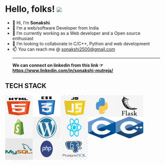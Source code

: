 # Hello, folks! <img src="https://raw.githubusercontent.com/MartinHeinz/MartinHeinz/master/wave.gif" width="30px">
- 👋 Hi, I’m <b>Sonakshi</b>.
- 👀 I’m a web/software Developer from India
- 🌱 I’m currently working as a Web developer and a Open source enthusiast
- 💞️ I’m looking to collaborate in C/C++, Python and web development
- 📫 You can reach me @ sonakshi2500@gmail.com
<br><hr>
<b> We can connect on linkedin from this link ☞
https://www.linkedin.com/in/sonakshi-mutreja/ </b>

## TECH STACK
<img src="img/HTML.PNG" width=90px height=70px style="float:left !important;"> &nbsp;&nbsp; <img src="img/CSS.png" width=90px height=70px style="float:left !important;"> &nbsp; &nbsp;<img src="img/JS.png" width=90px height=70px style="float:left !important;"> &nbsp;&nbsp; <img src="img/PYTHON.jpg" width=90px height=70px style="float:left !important;"> &nbsp;&nbsp; <img src="img/FLASK.png" width=90px height=70px style="float:left !important;"> &nbsp; &nbsp;<img src="img/SHOPIFY.png" width=90px height=70px style="float:left !important;"> &nbsp;&nbsp; <img src="img/WORDPRESS.png" width=90px height=70px style="float:left !important;"> &nbsp; &nbsp;<img src="img/REACT.jpg" width=90px height=70px style="float:left !important;"> &nbsp;&nbsp;<img src="img/c.png" width=90px height=70px style="float:left !important;"> &nbsp; &nbsp;<img src="img/cpp.svg" width=90px height=70px style="float:left !important;"> &nbsp;&nbsp;<img src="img/mysql.png" width=90px height=70px style="float:left !important;"> &nbsp; &nbsp;<img src="img/php.jpg" width=90px height=70px style="float:left !important;"> &nbsp;&nbsp;<img src="img/postgres.jpg" width=90px height=70px style="float:left !important;"> &nbsp; &nbsp;



